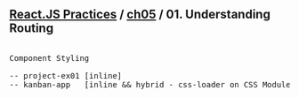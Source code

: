 ## [React.JS Practices](https://github.com/kickscar-javascript/react-practices) / [ch05](https://github.com/kickscar-javascript/react-practices/tree/master/ch05) / 01. Understanding Routing

<pre>

Component Styling
    
-- project-ex01 [inline]
-- kanban-app   [inline && hybrid - css-loader on CSS Module]
  
</pre>